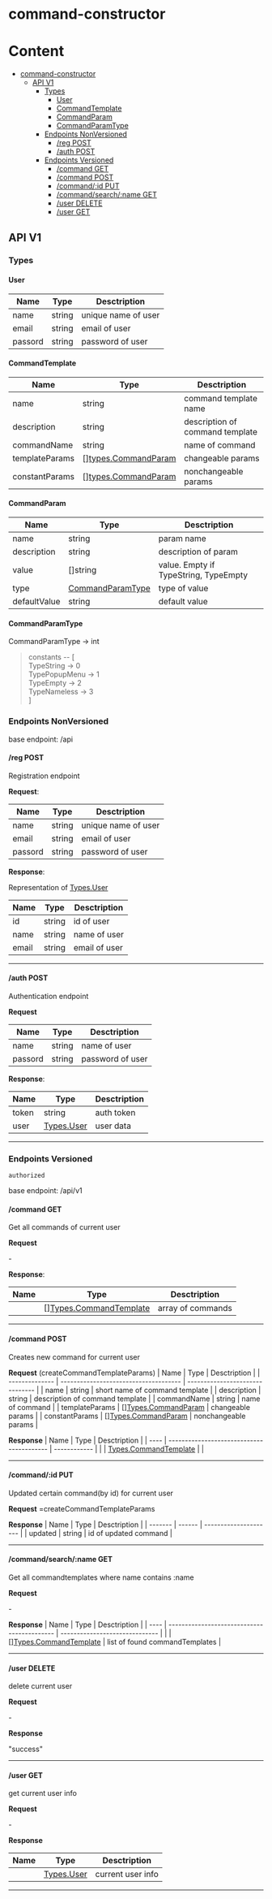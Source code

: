 # command-constructor

# Content <!-- omit from toc -->
- [command-constructor](#command-constructor)
	- [API V1](#api-v1)
		- [Types](#types)
			- [User](#user)
			- [CommandTemplate](#commandtemplate)
			- [CommandParam](#commandparam)
			- [CommandParamType](#commandparamtype)
		- [Endpoints NonVersioned](#endpoints-nonversioned)
			- [/reg POST](#reg-post)
			- [/auth POST](#auth-post)
		- [Endpoints Versioned](#endpoints-versioned)
			- [/command GET](#command-get)
			- [/command POST](#command-post)
			- [/command/:id PUT](#commandid-put)
			- [/command/search/:name GET](#commandsearchname-get)
			- [/user DELETE](#user-delete)
			- [/user GET](#user-get)
			

## API V1

### Types

#### User
| Name    | Type   | Desctription        |
| ------- | ------ | ------------------- |
| name    | string | unique name of user |
| email   | string | email of user       |
| passord | string | password of user    |

#### CommandTemplate
| Name           | Type                                  | Desctription                    |
| -------------- | ------------------------------------- | ------------------------------- |
| name           | string                                | command template name           |
| description    | string                                | description of command template |
| commandName    | string                                | name of command                 |
| templateParams | [][types.CommandParam](#commandparam) | changeable params               |
| constantParams | [][types.CommandParam](#commandparam) | nonchangeable params            |

#### CommandParam
| Name         | Type                                  | Desctription                          |
| ------------ | ------------------------------------- | ------------------------------------- |
| name         | string                                | param name                            |
| description  | string                                | description of param                  |
| value        | []string                              | value. Empty if TypeString, TypeEmpty |
| type         | [CommandParamType](#commandparamtype) | type of value                         |
| defaultValue | string                                | default value                         |


#### CommandParamType
CommandParamType -> int
> constants -- [  
	TypeString -> 0  
	TypePopupMenu -> 1  
	TypeEmpty -> 2  
	TypeNameless -> 3   
]

### Endpoints NonVersioned
base endpoint: /api

#### /reg POST
Registration endpoint

**Request**:

| Name    | Type   | Desctription        |
| ------- | ------ | ------------------- |
| name    | string | unique name of user |
| email   | string | email of user       |
| passord | string | password of user    |

**Response**:

Representation of [Types.User](#user)

| Name  | Type   | Desctription  |
| ----- | ------ | ------------- |
| id    | string | id of user    |
| name  | string | name of user  |
| email | string | email of user |

---

#### /auth POST
Authentication endpoint

**Request**

| Name    | Type   | Desctription     |
| ------- | ------ | ---------------- |
| name    | string | name of user     |
| passord | string | password of user |

**Response**:

| Name  | Type                | Desctription |
| ----- | ------------------- | ------------ |
| token | string              | auth token   |
| user  | [Types.User](#user) | user data    |

---

### Endpoints Versioned
`authorized`

base endpoint: /api/v1
#### /command GET
Get all commands of current user

**Request**

\-

**Response**:

| Name | Type                                        | Desctription      |
| ---- | ------------------------------------------- | ----------------- |
|      | [][Types.CommandTemplate](#commandtemplate) | array of commands |

--- 

#### /command POST
Creates new command for current user

**Request** (createCommandTemplateParams)
| Name           | Type                                  | Desctription                    |
| -------------- | ------------------------------------- | ------------------------------- |
| name           | string                                | short name of command template  |
| description    | string                                | description of command template |
| commandName    | string                                | name of command                 |
| templateParams | [][Types.CommandParam](#commandparam) | changeable params               |
| constantParams | [][Types.CommandParam](#commandparam) | nonchangeable params            |

**Response** 
| Name | Type                                      | Desctription |
| ---- | ----------------------------------------- | ------------ |
|      | [Types.CommandTemplate](#commandtemplate) |              |

---

#### /command/:id PUT
Updated certain command(by id) for current user

**Request**
=createCommandTemplateParams

**Response** 
| Name    | Type   | Desctription          |
| ------- | ------ | --------------------- |
| updated | string | id of updated command |

---

#### /command/search/:name GET
Get all commandtemplates where name contains :name

**Request**

\-

**Response** 
| Name | Type                                        | Desctription                   |
| ---- | ------------------------------------------- | ------------------------------ |
|      | [][Types.CommandTemplate](#commandtemplate) | list of found commandTemplates |

---

#### /user DELETE
delete current user

**Request**

\-

**Response** 

"success"

---

#### /user GET
get current user info 

**Request**

\-

**Response** 

| Name | Type                | Desctription      |
| ---- | ------------------- | ----------------- |
|      | [Types.User](#user) | current user info |

---